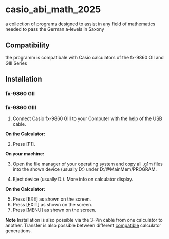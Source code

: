 # casio_abi_math_2025
a collection of programs designed to assist in any field of mathematics needed to pass the German a-levels in Saxony

## Compatibility
the programm is compatibale with Casio calculators of the fx-9860 GII and GIII Series

## Installation
### fx-9860 GII

### fx-9860 GIII
1. Connect Casio fx-9860 GIII to your Computer with the help of the USB cable.

**On the Calculator:** <br>

2. Press [F1].

**On your machine:** <br>

3. Open the file manager of your operating system and copy all .g1m files into the shown device (usually D:) under D:/@MainMem/PROGRAM.

4. Eject device (usually D:). More info on calculator display.

**On the Calculator:** <br>

5. Press [EXE] as shown on the screen. <br>
6. Press [EXIT] as shown on the screen. <br>
7. Press [MENU] as shown on the screen. <br>

**Note**
Installation is also possible via the 3-Pin cable from one calculator to another. Transfer is also possible between different [compatible](##Compatibility) calculator generations.
